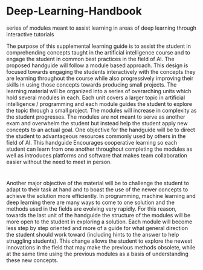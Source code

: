 # Deep-Learning-Handbook
series of modules meant to assist learning in areas of deep learning through interactive tutorials


The purpose of this supplemental learning guide is to assist the student in comprehending concepts taught in the artificial intelligence course and to engage the student in common best practices in the field of AI. The proposed handguide will follow a module based approach. This design is focused towards engaging the students interactively with the concepts they are learning throughout the course while also progressively improving their skills in using those concepts towards producing small projects.
The learning material will be organized into a series of overarching units which hold several modules in each. Each unit covers a larger topic in artificial intelligence / programming and each module guides the student to explore the topic through a small project. The modules will increase in complexity as the student progresses. The modules are not meant to serve as another exam and overwhelm the student but instead help the student apply new concepts to an actual goal. One objective for the handguide will be to direct the student to advantageous resources commonly used by others in the field of AI. This handguide Encourages cooperative learning so each student can learn from one another throughout completing the modules as well as introduces platforms and software that makes team collaboration easier without the need to meet in person. 
#

Another major objective of the material will be to challenge the student to adapt to their task at hand and to boast the use of the newer concepts to achieve the solution more efficiently. In programming, machine learning and deep learning there are many ways to come to one solution and the methods used in the fields are evolving very rapidly. For this reason, towards the last unit of the handguide the structure of the modules will be more open to the student in exploring a solution. Each module will become less step by step oriented and more of a guide for what general direction the student should work toward (including hints to the answer to help struggling students). This change allows the student to explore the newest innovations in the field that may make the previous methods obsolete, while at the same time using the previous modules as a basis of understanding these new concepts. 

